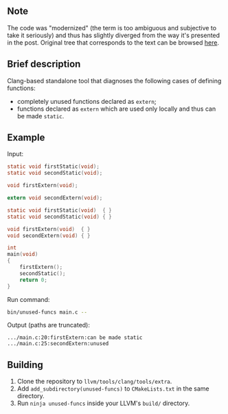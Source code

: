 Note
----

The code was "modernized" (the term is too ambiguous and subjective to take it
seriously) and thus has slightly diverged from the way it's presented in the
post.  Original tree that corresponds to the text can be browsed
[here](https://github.com/xaizek/unused-funcs/tree/post).

Brief description
-----------------

Clang-based standalone tool that diagnoses the following cases of defining 
functions:

 - completely unused functions declared as `extern`;
 - functions declared as `extern` which are used only locally and thus can be 
 made `static`.

Example
-------

Input:

```c
static void firstStatic(void);
static void secondStatic(void);

void firstExtern(void);

extern void secondExtern(void);

static void firstStatic(void)  { }
static void secondStatic(void) { }

void firstExtern(void)  { }
void secondExtern(void) { }

int
main(void)
{
    firstExtern();
    secondStatic();
    return 0;
}
```

Run command:

```sh
bin/unused-funcs main.c --
```

Output (paths are truncated):

```
.../main.c:20:firstExtern:can be made static
.../main.c:25:secondExtern:unused
```

Building
--------

1. Clone the repository to `llvm/tools/clang/tools/extra`.
2. Add `add_subdirectory(unused-funcs)` to `CMakeLists.txt` in the same 
   directory.
3. Run `ninja unused-funcs` inside your LLVM's `build/` directory.
